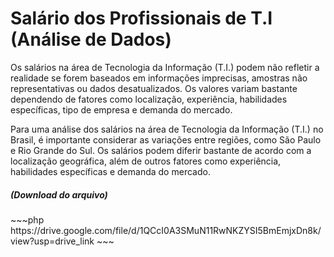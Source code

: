 # Salário dos Profissionais de T.I (Análise de Dados)
<p>Os salários na área de Tecnologia da Informação (T.I.) podem não refletir a realidade se forem baseados em informações imprecisas, amostras não representativas ou dados desatualizados. Os valores variam bastante dependendo de fatores como localização, experiência, habilidades específicas, tipo de empresa e demanda do mercado.
</p>

<p>
Para uma análise dos salários na área de Tecnologia da Informação (T.I.) no Brasil, é importante considerar as variações entre regiões, como São Paulo e Rio Grande do Sul. Os salários podem diferir bastante de acordo com a localização geográfica, além de outros fatores como experiência, habilidades específicas e demanda do mercado.
</p>

<h5> (Download do arquivo) </h5>
~~~php
https://drive.google.com/file/d/1QCcI0A3SMuN11RwNKZYSI5BmEmjxDn8k/view?usp=drive_link
~~~
